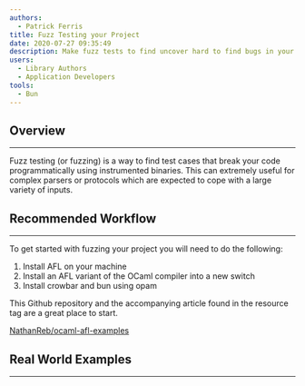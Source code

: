 ```yaml
---
authors:
  - Patrick Ferris
title: Fuzz Testing your Project
date: 2020-07-27 09:35:49
description: Make fuzz tests to find uncover hard to find bugs in your code
users:
  - Library Authors
  - Application Developers 
tools:
  - Bun 
---
```


## Overview

---

Fuzz testing (or fuzzing) is a way to find test cases that break your code programmatically using instrumented binaries. This can extremely useful for complex parsers or protocols which are expected to cope with a large variety of inputs.

## Recommended Workflow

---

To get started with fuzzing your project you will need to do the following: 

1. Install AFL on your machine 
2. Install an AFL variant of the OCaml compiler into a new switch
3. Install crowbar and bun using opam 

This Github repository and the accompanying article found in the resource tag are a great place to start. 

[NathanReb/ocaml-afl-examples](https://github.com/NathanReb/ocaml-afl-examples)

## Real World Examples

---